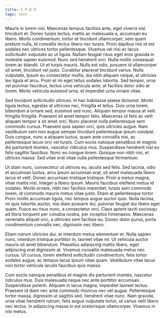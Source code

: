 ```yaml
---
title: S.P.Q.R.
tags: test
---
```


Mauris in lorem nisl. Maecenas tempus facilisis ante, eget viverra nisl
tincidunt et. Donec turpis lectus, mattis ac malesuada a, accumsan eu libero.
Morbi condimentum, tortor et tincidunt ullamcorper, sem quam pretium nulla, id
convallis lectus libero nec turpis. Proin dapibus nisi id est sodales nec
ultrices tortor pellentesque. Vivamus vel nisi ac lacus sollicitudin vulputate
ac ut ligula. Nullam feugiat risus eget eros gravida in molestie sapien euismod.
Nunc sed hendrerit orci. Nulla mollis consequat lorem ac blandit. Ut et turpis
mauris. Nulla est odio, posuere id ullamcorper sit amet, tincidunt vel justo.
Curabitur placerat tincidunt varius. Nulla vulputate, ipsum eu consectetur
mollis, dui nibh aliquam neque, at ultricies leo ligula et arcu. Proin et mi
eget tellus sodales lobortis. Sed tempor, urna vel pulvinar faucibus, lectus
urna vehicula ante, at facilisis dolor odio at lorem. Morbi vehicula euismod
urna, et imperdiet urna ornare vitae.

Sed tincidunt sollicitudin ultrices. In hac habitasse platea dictumst. Morbi
ligula lectus, egestas at ultricies nec, fringilla et tellus. Duis urna lorem,
bibendum a ornare sed, euismod sed nunc. Aliquam tempor massa at velit fringilla
fringilla. Praesent sit amet tempor felis. Maecenas id felis ac velit aliquam
tempor a sit amet orci. Nunc placerat nulla pellentesque sem commodo cursus.
Praesent quis sapien orci, quis ultricies augue. Nam vestibulum sem non augue
semper tincidunt pellentesque ipsum volutpat. Duis congue, nunc a aliquam
luctus, quam ante convallis nisi, ac pellentesque lacus orci vel turpis. Cum
sociis natoque penatibus et magnis dis parturient montes, nascetur ridiculus
mus. Suspendisse hendrerit nisl eu felis sagittis faucibus. Nunc eu congue
lorem. Quisque non nibh nisi, et ultrices massa. Sed vitae erat vitae nulla
pellentesque fermentum.

Ut diam nunc, consectetur ut ultrices eu, iaculis sed felis. Sed lacinia, odio
et accumsan luctus, arcu ipsum accumsan erat, sit amet malesuada libero lacus et
velit. Donec accumsan tristique tristique. Proin a metus magna, vitae mattis
nisl. Integer a libero ipsum. Mauris faucibus eleifend metus id sodales. Morbi
ornare, nibh nec facilisis imperdiet, turpis sem commodo lorem, id commodo
mauris metus vitae justo. Etiam at pellentesque tortor. Proin mollis accumsan
ligula, nec tempus augue auctor quis. Nulla lacinia, mi quis lobortis auctor,
nisi diam posuere dui, pulvinar feugiat dui libero eget quam. Fusce eu risus
nunc, a consectetur orci. Class aptent taciti sociosqu ad litora torquent per
conubia nostra, per inceptos himenaeos. Maecenas venenatis aliquet orci, a
ultricies sem facilisis eu. Donec dolor purus, porta condimentum convallis nec,
dignissim nec libero.

Etiam rutrum ultricies dui, et interdum metus elementum et. Nulla sapien nunc,
interdum tristique porttitor in, laoreet vitae mi. Ut vehicula auctor mauris sit
amet bibendum. Phasellus adipiscing mattis libero, eget adipiscing erat
dignissim at. Vivamus convallis malesuada metus nec cursus. Ut cursus, lorem
eleifend sollicitudin condimentum, felis tortor sodales augue, ac tempus lacus
ipsum vitae quam. Vestibulum vitae lacus non tortor vehicula iaculis faucibus
quis massa.

Cum sociis natoque penatibus et magnis dis parturient montes, nascetur ridiculus
mus. Duis malesuada neque nec ante porttitor accumsan. Suspendisse potenti.
Aliquam in lacus magna, imperdiet laoreet lectus. Praesent id diam nec ante
commodo rhoncus nec vel augue. Pellentesque tortor massa, dignissim ut sagittis
sed, hendrerit vitae nunc. Nam gravida, urna vitae hendrerit rutrum, felis augue
vulputate tortor, ut varius velit libero nec lectus. In adipiscing massa in est
scelerisque ullamcorper. Vivamus in nisi metus.
